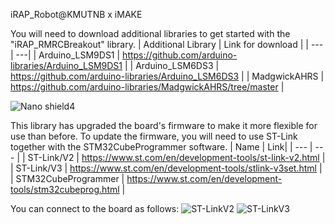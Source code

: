 iRAP_Robot@KMUTNB x iMAKE

You will need to download additional libraries to get started with the "iRAP_RMRCBreakout" library.
| Additional Library | Link for download |
| --- | ---|
| Arduino_LSM9DS1 | https://github.com/arduino-libraries/Arduino_LSM9DS1 |
| Arduino_LSM6DS3 | https://github.com/arduino-libraries/Arduino_LSM6DS3 |
| MadgwickAHRS | https://github.com/arduino-libraries/MadgwickAHRS/tree/master |

![Nano shield4](https://github.com/mtikkyu/iRAP_RMRCBreakout/assets/57050828/fac3c2a9-b03f-4d7f-928b-10860ff68eae)

This library has upgraded the board's firmware to make it more flexible for use than before. 
To update the firmware, you will need to use ST-Link together with the STM32CubeProgrammer software.
| Name | Link|
| --- | --- |
| ST-Link/V2 | https://www.st.com/en/development-tools/st-link-v2.html |
| ST-Link/V3 | https://www.st.com/en/development-tools/stlink-v3set.html |
| STM32CubeProgrammer | https://www.st.com/en/development-tools/stm32cubeprog.html |

You can connect to the board as follows:
![ST-LinkV2](https://github.com/mtikkyu/iRAP_RMRCBreakout-FirmwareV2/assets/57050828/36b6bf48-990f-4d01-966b-19828f21654d)
![ST-LinkV3](https://github.com/mtikkyu/iRAP_RMRCBreakout-FirmwareV2/assets/57050828/77f87a1f-f3f5-4c04-a2dc-6b7f7b2a1645)
